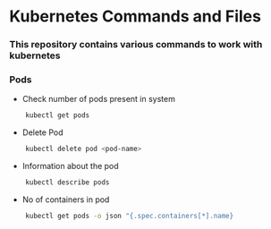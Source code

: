 # Kubernetes Commands and Files

### This repository contains various commands to work with kubernetes

### Pods

- Check number of pods present in system

```sh
    kubectl get pods
```
- Delete Pod

```sh
    kubectl delete pod <pod-name>
```
- Information about the pod
```sh
    kubectl describe pods 
```
- No of containers in pod
```sh
    kubectl get pods -o json "{.spec.containers[*].name}
```

